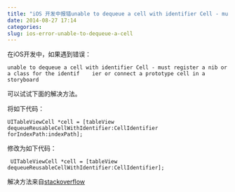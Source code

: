 ```yaml
---
title: "iOS 开发中报错unable to dequeue a cell with identifier Cell - must register a nib or a class for the identifier or connect a prototype cell in a storyboard 的解决方法"
date: 2014-08-27 17:14
categories:
slug: ios-error-unable-to-dequeue-a-cell
---
```

在iOS开发中，如果遇到错误：
```
unable to dequeue a cell with identifier Cell - must register a nib or a class for the identif    ier or connect a prototype cell in a storyboard 
```
可以试试下面的解决方法。

将如下代码：
```
UITableViewCell *cell = [tableView dequeueReusableCellWithIdentifier:CellIdentifier forIndexPath:indexPath];
```
修改为如下代码：
```
 UITableViewCell *cell = [tableView dequeueReusableCellWithIdentifier:CellIdentifier];
```

解决方法来自[stackoverflow](http://stackoverflow.com/questions/19084274/xcode-unable-to-dequeue-a-cell-with-identifier)

